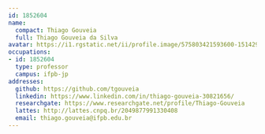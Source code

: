 ```yaml
---
id: 1852604
name:
  compact: Thiago Gouveia
  full: Thiago Gouveia da Silva
avatar: https://i1.rgstatic.net/ii/profile.image/575803421593600-1514293641203_Q128/Thiago-Gouveia.jpg
occupations:
- id: 1852604
  type: professor
  campus: ifpb-jp
addresses:
  github: https://github.com/tgouveia
  linkedin: https://www.linkedin.com/in/thiago-gouveia-30821656/
  researchgate: https://www.researchgate.net/profile/Thiago-Gouveia
  lattes: http://lattes.cnpq.br/2049877991330408
  email: thiago.gouveia@ifpb.edu.br
---
```


